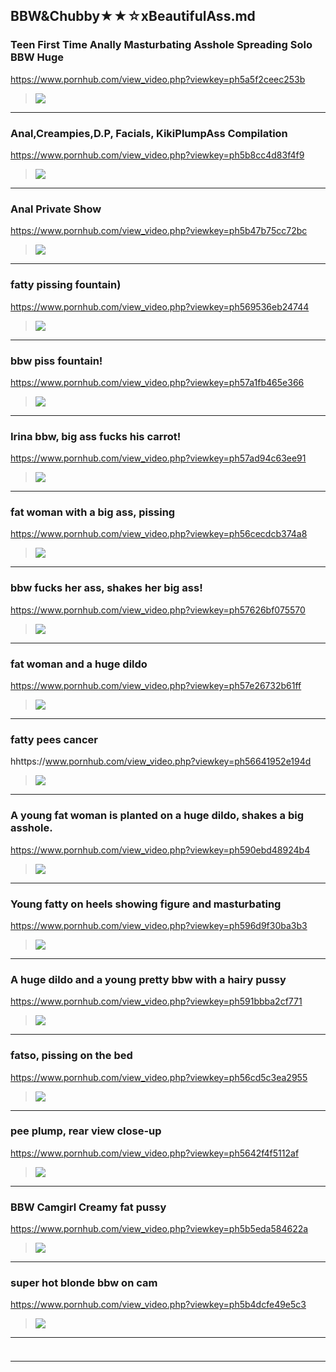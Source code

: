 ## BBW&Chubby★★☆xBeautifulAss.md
### Teen First Time Anally Masturbating Asshole Spreading Solo BBW Huge 
https://www.pornhub.com/view_video.php?viewkey=ph5a5f2ceec253b
>![](https://ci.phncdn.com/videos/201801/17/150546252/original/(m=ecuKGgaaayrGbid)(mh=Ii7Zlmbhp7Uf92zM)16.jpg)
---
### Anal,Creampies,D.P, Facials, KikiPlumpAss Compilation
https://www.pornhub.com/view_video.php?viewkey=ph5b8cc4d83f4f9
>![](https://ci.phncdn.com/videos/201809/03/181315911/original/(m=ecuKGgaaaa)(mh=zsDqkUiD9hirCm6v)12.jpg)
---
### Anal Private Show
https://www.pornhub.com/view_video.php?viewkey=ph5b47b75cc72bc
>![](https://ci.phncdn.com/videos/201807/12/174248121/original/(m=ecuKGgaaaa)(mh=dxfACrz178LLWCGY)1.jpg)
---
### fatty pissing fountain)
https://www.pornhub.com/view_video.php?viewkey=ph569536eb24744
>![](https://ci.phncdn.com/videos/201601/12/65886051/original/(m=ecuKGgaaayrGbid)(mh=zyrkbCL-lTX_pfXX)7.jpg)
---
### bbw piss fountain!
https://www.pornhub.com/view_video.php?viewkey=ph57a1fb465e366
>![](https://ci.phncdn.com/videos/201608/03/84321821/original/(m=ecuKGgaaayrGbid)(mh=AJR-cQgCtAR2oRJj)4.jpg)
---
### Irina bbw, big ass fucks his carrot!
https://www.pornhub.com/view_video.php?viewkey=ph57ad94c63ee91
>![](https://ci.phncdn.com/videos/201608/12/85540541/original/(m=ecuKGgaaayrGbid)(mh=wVAyoD7TSNtLn-4n)2.jpg)
---
### fat woman with a big ass, pissing
https://www.pornhub.com/view_video.php?viewkey=ph56cecdcb374a8
>![](https://di.phncdn.com/videos/201602/25/69544731/original/(m=ecuKGgaaaa)(mh=Tx26pEGoK5vgZXu4)4.jpg)
---
### bbw fucks her ass, shakes her big ass!
https://www.pornhub.com/view_video.php?viewkey=ph57626bf075570
>![](https://ci.phncdn.com/videos/201606/16/79711141/original/(m=ecuKGgaaayrGbid)(mh=iK19jZnQbUq3X3rx)13.jpg)
---
### fat woman and a huge dildo
https://www.pornhub.com/view_video.php?viewkey=ph57e26732b61ff
>![](https://ci.phncdn.com/videos/201609/21/90214081/thumbs_20/(m=ecuKGgaaayrGbid)(mh=2Ir7nNIIHqkpmuS9)11.jpg)
---
### fatty pees cancer
hhttps://www.pornhub.com/view_video.php?viewkey=ph56641952e194d
>![](https://di.phncdn.com/videos/201512/06/63184401/original/(m=ecuKGgaaayrGbid)(mh=Uadun87a_jDGTMl6)9.jpg)
---
### A young fat woman is planted on a huge dildo, shakes a big asshole. 
https://www.pornhub.com/view_video.php?viewkey=ph590ebd48924b4
>![](https://ci.phncdn.com/videos/201705/07/115617571/original/(m=ecuKGgaaayrGbid)(mh=dM23CbKnSI5-eHMY)12.jpg)
---
### Young fatty on heels showing figure and masturbating
https://www.pornhub.com/view_video.php?viewkey=ph596d9f30ba3b3
>![](https://ci.phncdn.com/videos/201707/18/124896441/thumbs_15/(m=ecuKGgaaayrGbid)(mh=cg_bvVAXl64lUXke)16.jpg)
---
### A huge dildo and a young pretty bbw with a hairy pussy
https://www.pornhub.com/view_video.php?viewkey=ph591bbba2cf771
>![](https://ci.phncdn.com/videos/201705/17/116748571/original/(m=ecuKGgaaayrGbid)(mh=ueToiPKtFcR5XF6_)7.jpg)
---
### fatso, pissing on the bed
https://www.pornhub.com/view_video.php?viewkey=ph56cd5c3ea2955
>![](https://ci.phncdn.com/videos/201602/24/69461951/original/(m=ecuKGgaaaa)(mh=bYdzibLVeAXyQk7N)9.jpg)
---
### pee plump, rear view close-up
https://www.pornhub.com/view_video.php?viewkey=ph5642f4f5112af
>![](https://ci.phncdn.com/videos/201511/11/61364561/original/(m=ecuKGgaaayrGbid)(mh=wIW3Lz3tp-IRJWAV)5.jpg)
---
### BBW Camgirl Creamy fat pussy
https://www.pornhub.com/view_video.php?viewkey=ph5b5eda584622a
>![](https://ci.phncdn.com/videos/201807/30/176580071/original/(m=ecuKGgaaaa)(mh=z8Ejpe3hLMlelYW_)13.jpg)
---
### super hot blonde bbw on cam
https://www.pornhub.com/view_video.php?viewkey=ph5b4dcfe49e5c3
>![](https://ci.phncdn.com/videos/201807/17/174877631/original/(m=ecuKGgaaaa)(mh=EXj87eNrQ3AMP-Z3)2.jpg)
---
### 

>![]()
---
